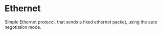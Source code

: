 # Ethernet
Simple Ethernet protocol, that sends a fixed ethernet packet, using the auto negotiation mode.
